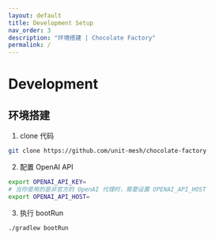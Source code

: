 ```yaml
---
layout: default
title: Development Setup
nav_order: 3
description: "环境搭建 | Chocolate Factory"
permalink: /
---
```


# Development

## 环境搭建

1. clone 代码

```bash
git clone https://github.com/unit-mesh/chocolate-factory
```

2. 配置 OpenAI API

```bash
export OPENAI_API_KEY=
# 当你使用的是非官方的 OpenAI 代理时，需要设置 OPENAI_API_HOST
export OPENAI_API_HOST=
```

3. 执行 bootRun

```bash
./gradlew bootRun
```

